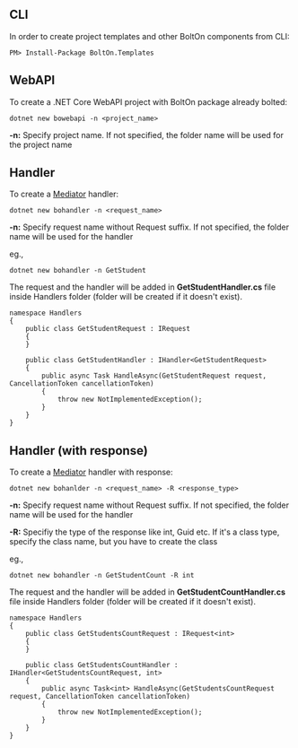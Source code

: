 CLI
---
In order to create project templates and other BoltOn components from CLI:

    PM> Install-Package BoltOn.Templates

WebAPI
------
To create a .NET Core WebAPI project with BoltOn package already bolted:

    dotnet new bowebapi -n <project_name>

**-n:** Specify project name. If not specified, the folder name will be used for the project name

Handler
-------
To create a [Mediator](../mediator) handler:

    dotnet new bohandler -n <request_name>

**-n:** Specify request name without Request suffix. If not specified, the folder name will be used for the handler

eg.,

    dotnet new bohandler -n GetStudent 

The request and the handler will be added in **GetStudentHandler.cs** file inside Handlers folder (folder will be created if it doesn't exist).

    namespace Handlers
    {
        public class GetStudentRequest : IRequest
        {
        }

        public class GetStudentHandler : IHandler<GetStudentRequest>
        {
            public async Task HandleAsync(GetStudentRequest request, CancellationToken cancellationToken)
            {
                throw new NotImplementedException();
            }
        }
    }

Handler (with response)
-----------------------
To create a [Mediator](../mediator) handler with response:

    dotnet new bohanlder -n <request_name> -R <response_type>

**-n:** Specify request name without Request suffix. If not specified, the folder name will be used for the handler

**-R:** Specifiy the type of the response like int, Guid etc. If it's a class type, specify the class name, but you have to  create the class

eg.,

    dotnet new bohandler -n GetStudentCount -R int 

The request and the handler will be added in **GetStudentCountHandler.cs** file inside Handlers folder (folder will be created if it doesn't exist).

    namespace Handlers
    {
        public class GetStudentsCountRequest : IRequest<int>
        {
        }

        public class GetStudentsCountHandler : IHandler<GetStudentsCountRequest, int>
        {
            public async Task<int> HandleAsync(GetStudentsCountRequest request, CancellationToken cancellationToken)
            {
                throw new NotImplementedException();
            }
        }
    }






